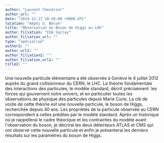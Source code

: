 ```yaml
---
author: "Laurent Chevalier"
author_url: ""
date: "2014-12-17 10:20:00 +0000 UTC"
location: "Amphi G. Besse"
title: "Observation du Boson de Higgs au LHC"
author_filiation: "CEA Saclay"
author_filiation_url: ""
type: "spécialisé"
author2: ""
author_url2: ""
author_filiation2: ""
author_filiation_url2: ""
title2: ""
---
```

Une nouvelle particule élémentaire a été observée à Genève le 4 juillet 2012 auprès du grand collisionneur du CERN, le LHC. La théorie fondamentale des interactions des particules, le modèle standard, décrit précisément  les forces qui gouvernent notre univers, et en particulier toutes les observations de physique des particules depuis Marie Curie. La clé de voûte de cette théorie est une nouvelle particule, le boson de Higgs, recherchée depuis 40 ans. Les propriétés de la particule observée au CERN correspondent à celles prédites par le modèle standard. Après un historique où je rappellerai le cadre théorique et les contraintes du modèle avant l'observation du boson, je décrirai les deux détecteurs ATLAS et CMS qui ont observé cette nouvelle particule et enfin je présenterai les derniers résultats sur les paramètres du boson de Higgs.
